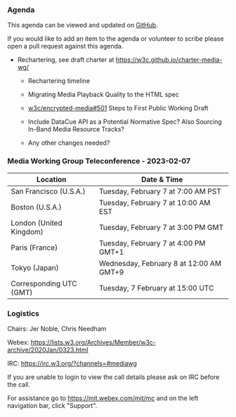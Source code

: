### Agenda

This agenda can be viewed and updated on [GitHub](https://github.com/w3c/media-wg/blob/main/meetings/2023-02-07-Media_Working_Group_Teleconference-agenda.md).

If you would like to add an item to the agenda or volunteer to scribe please open a pull request against this agenda.

* Rechartering, see draft charter at https://w3c.github.io/charter-media-wg/

  * Rechartering timeline

  * Migrating Media Playback Quality to the HTML spec

  * [w3c/encrypted-media#501](https://github.com/w3c/encrypted-media/issues/501) Steps to First Public Working Draft

  * Include DataCue API as a Potential Normative Spec? Also Sourcing In-Band Media Resource Tracks?

  * Any other changes needed?


### Media Working Group Teleconference - 2023-02-07

| Location | Date & Time |
| -------- | ----------- |
| San Francisco (U.S.A.) | Tuesday, February 7 at 7:00 AM PST |
| Boston (U.S.A.) | Tuesday, February 7 at 10:00 AM EST |
| London (United Kingdom) | Tuesday, February 7 at 3:00 PM GMT |
| Paris (France) | Tuesday, February 7 at 4:00 PM GMT+1 |
| Tokyo (Japan) | Wednesday, February 8 at 12:00 AM GMT+9 |
| Corresponding UTC (GMT) | Tuesday, 7 February at 15:00 UTC |

### Logistics

Chairs: Jer Noble, Chris Needham

Webex: https://lists.w3.org/Archives/Member/w3c-archive/2020Jan/0323.html

IRC: https://irc.w3.org/?channels=#mediawg

If you are unable to login to view the call details please ask on IRC before the call.

For assistance go to https://mit.webex.com/mit/mc  and on the left navigation bar, click "Support".
